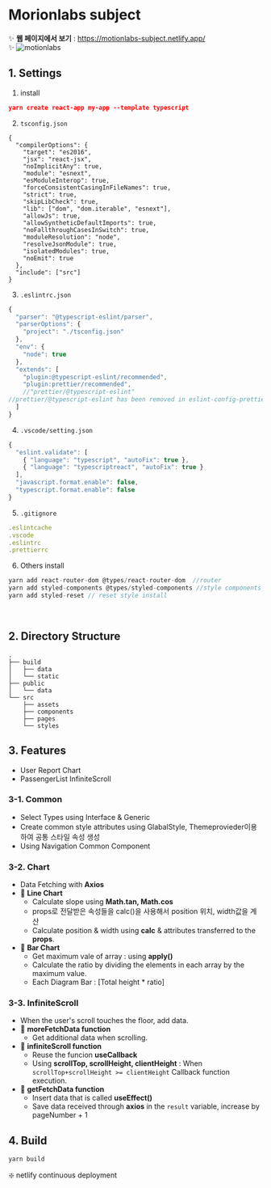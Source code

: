 # Morionlabs subject
✨ **웹 페이지에서 보기** : https://motionlabs-subject.netlify.app/ <br/>
✨ 
![motionlabs](https://user-images.githubusercontent.com/88074487/149668589-8f98bb5a-5bca-488a-aa4c-20257ade02dc.gif)


## 1. Settings
1. install

```json
yarn create react-app my-app --template typescript
```

2. `tsconfig.json`

```
{
  "compilerOptions": {
    "target": "es2016",
    "jsx": "react-jsx",
    "noImplicitAny": true,
    "module": "esnext",
    "esModuleInterop": true,
    "forceConsistentCasingInFileNames": true,
    "strict": true,
    "skipLibCheck": true,
    "lib": ["dom", "dom.iterable", "esnext"],
    "allowJs": true,
    "allowSyntheticDefaultImports": true,
    "noFallthroughCasesInSwitch": true,
    "moduleResolution": "node",
    "resolveJsonModule": true,
    "isolatedModules": true,
    "noEmit": true
  },
  "include": ["src"]
}
```

3. `.eslintrc.json`

```jsx
{
  "parser": "@typescript-eslint/parser",
  "parserOptions": {
    "project": "./tsconfig.json"
  },
  "env": {
    "node": true
  },
  "extends": [
    "plugin:@typescript-eslint/recommended",
    "plugin:prettier/recommended",
    //"prettier/@typescript-eslint" 
//prettier/@typescript-eslint has been removed in eslint-config-prettier v8.0.0.
  ]
}
```

4. `.vscode/setting.json`

```jsx
{
  "eslint.validate": [
    { "language": "typescript", "autoFix": true },
    { "language": "typescriptreact", "autoFix": true }
  ],
  "javascript.format.enable": false,
  "typescript.format.enable": false
}
```

5. `.gitignore`

```jsx
.eslintcache
.vscode
.eslintrc
.prettierrc
```

6. Others install

```jsx
yarn add react-router-dom @types/react-router-dom  //router
yarn add styled-components @types/styled-components //style components
yarn add styled-reset // reset style install
```
<br />

## 2. Directory Structure
```
.
├── build
│   ├── data
│   └── static
├── public
│   └── data
└── src
    ├── assets
    ├── components
    ├── pages
    └── styles
```

## 3. Features
- User Report Chart 
- PassengerList InfiniteScroll

### 3-1. Common
- Select Types using Interface & Generic
- Create common style attributes using GlabalStyle, Themeprovieder이용하여 공통 스타일 속성 생성
- Using Navigation Common Component

### 3-2. Chart
- Data Fetching with **Axios**
- 📎 **Line Chart**
  - Calculate slope using **Math.tan, Math.cos**
  - props로 전달받은 속성들을 calc()을 사용해서 position 위치, width값을 계산
  - Calculate position & width using **calc** & attributes transferred to the **props**.
- 📎 **Bar Chart**
  - Get maximum vale of array : using **apply()**
  - Calculate the ratio by dividing the elements in each array by the maximum value.
  - Each Diagram Bar : [Total height * ratio]

### 3-3. InfiniteScroll
- When the user's scroll touches the floor, add data.
- 📎 **moreFetchData function**
  - Get additional data when scrolling.
- 📎 **infiniteScroll function**
  - Reuse the funcion **useCallback**
  - Using **scrollTop, scrollHeight, clientHeight** : When `scrollTop+scrollHeight >= clientHeight` Callback function execution.
- 📎 **getFetchData function**
  - Insert data that is called **useEffect()**
  - Save data received through **axios** in the `result` variable, increase by pageNumber + 1

## 4. Build
```jsx
yarn build
```
❇️ netlify continuous deployment

